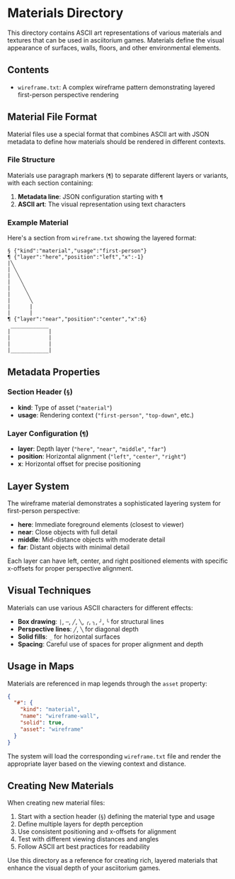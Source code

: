 # Materials Directory

This directory contains ASCII art representations of various materials and textures that can be used in asciitorium games. Materials define the visual appearance of surfaces, walls, floors, and other environmental elements.

## Contents

- `wireframe.txt`: A complex wireframe pattern demonstrating layered first-person perspective rendering

## Material File Format

Material files use a special format that combines ASCII art with JSON metadata to define how materials should be rendered in different contexts.

### File Structure

Materials use paragraph markers (`¶`) to separate different layers or variants, with each section containing:

1. **Metadata line**: JSON configuration starting with `¶`
2. **ASCII art**: The visual representation using text characters

### Example Material

Here's a section from `wireframe.txt` showing the layered format:

```text
§ {"kind":"material","usage":"first-person"}
¶ {"layer":"here","position":"left","x":-1}
|╲
| ╲
|  ╲
|   ╲
|    ╲
|     ╲
|      ╲
|      |
|      |
¶ {"layer":"near","position":"center","x":6}
 ____________
|            |
|            |
|            |
|____________|
```

## Metadata Properties

### Section Header (`§`)

- **kind**: Type of asset (`"material"`)
- **usage**: Rendering context (`"first-person"`, `"top-down"`, etc.)

### Layer Configuration (`¶`)

- **layer**: Depth layer (`"here"`, `"near"`, `"middle"`, `"far"`)
- **position**: Horizontal alignment (`"left"`, `"center"`, `"right"`)
- **x**: Horizontal offset for precise positioning

## Layer System

The wireframe material demonstrates a sophisticated layering system for first-person perspective:

- **here**: Immediate foreground elements (closest to viewer)
- **near**: Close objects with full detail
- **middle**: Mid-distance objects with moderate detail
- **far**: Distant objects with minimal detail

Each layer can have left, center, and right positioned elements with specific x-offsets for proper perspective alignment.

## Visual Techniques

Materials can use various ASCII characters for different effects:

- **Box drawing**: `|`, `─`, `╱`, `╲`, `╭`, `╮`, `╯`, `╰` for structural lines
- **Perspective lines**: `╱`, `╲` for diagonal depth
- **Solid fills**: `_` for horizontal surfaces
- **Spacing**: Careful use of spaces for proper alignment and depth

## Usage in Maps

Materials are referenced in map legends through the `asset` property:

```json
{
  "#": {
    "kind": "material",
    "name": "wireframe-wall",
    "solid": true,
    "asset": "wireframe"
  }
}
```

The system will load the corresponding `wireframe.txt` file and render the appropriate layer based on the viewing context and distance.

## Creating New Materials

When creating new material files:

1. Start with a section header (`§`) defining the material type and usage
2. Define multiple layers for depth perception
3. Use consistent positioning and x-offsets for alignment
4. Test with different viewing distances and angles
5. Follow ASCII art best practices for readability

Use this directory as a reference for creating rich, layered materials that enhance the visual depth of your asciitorium games.
